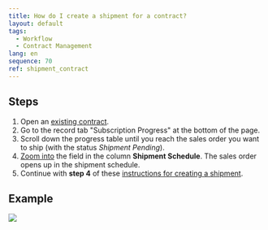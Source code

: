 ```yaml
---
title: How do I create a shipment for a contract?
layout: default
tags:
  - Workflow
  - Contract Management
lang: en
sequence: 70
ref: shipment_contract
---
```


## Steps
1. Open an [existing contract](Create_contract).
1. Go to the record tab "Subscription Progress" at the bottom of the page.
1. Scroll down the progress table until you reach the sales order you want to ship (with the status *Shipment Pending*).
1. [Zoom into](Zoom_into_table_field) the field in the column **Shipment Schedule**. The sales order opens up in the shipment schedule.
1. Continue with **step 4** of these [instructions for creating a shipment](Ship_SalesOrder).

## Example
![](assets/shipment_contract.gif)
